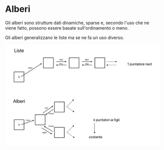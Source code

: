 # Alberi
Gli alberi sono strutture dati dinamiche, sparse e, secondo l'uso che ne viene fatto, possono essere basate sull'ordinamento o meno.

Gli alberi generalizzano le liste ma se ne fa un uso diverso.

![alt text](images/09_00.png)


